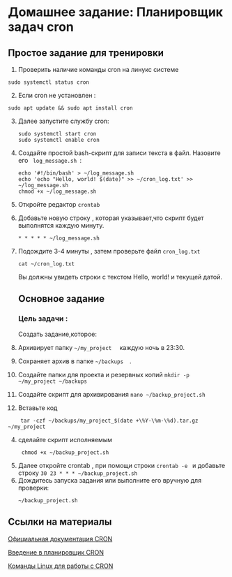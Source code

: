 # Домашнее задание: Планировщик задач cron
## Простое задание для тренировки 
1. Проверить наличие команды cron на линукс системе
 ```
sudo systemctl status cron
  ```
2. Если cron не установлен :
 ```
sudo apt update && sudo apt install cron
 ```
3. Далее запустите службу cron:
    ```
    sudo systemctl start cron
    sudo systemctl enable cron
     ``` 
4. Создайте простой bash-скрипт для записи текста в файл. Назовите его   ```  log_message.sh  ```:
   ```
   echo '#!/bin/bash' > ~/log_message.sh
   echo 'echo "Hello, world! $(date)" >> ~/cron_log.txt' >> ~/log_message.sh
   chmod +x ~/log_message.sh
   ```
5. Откройте редактор ``` crontab ```
6. Добавьте новую строку , которая указывает,что скрипт будет выполнятся каждую минуту.
   ```
   * * * * * ~/log_message.sh

   ```
7. Подождите 3-4 минуты , затем проверьте файл  ```cron_log.txt ```
    ```
   cat ~/cron_log.txt
    ```
   Вы должны увидеть строки с текстом Hello, world! и текущей датой.
   ## Основное задание
   ### Цель задачи :
   Создать задание,которое:
  1. Архивирует папку   ```~/my_project  ``` каждую ночь в 23:30.
  2. Сохраняет архив в папке   ```~/backups  ```.

  1. Создайте папки для проекта и резервных копий
     ```mkdir -p ~/my_project ~/backups```
  2. Создайте скрипт для архивирования
    ``` nano ~/backup_project.sh ```
  3. Вставьте код
 ```    #!/bin/bash
     tar -czf ~/backups/my_project_$(date +\%Y-\%m-\%d).tar.gz ~/my_project
 ```
  4. сделайте скрипт исполняемым
      ```
       chmod +x ~/backup_project.sh
      ```
  5. Далее откройте crontab , при помощи строки  ```crontab -e ``` и добавьте строку   ``` 30 23 * * * ~/backup_project.sh ```
  6.  Дождитесь запуска задания или выполните его вручную для проверки:
      ```
      ~/backup_project.sh
      ```
   ## Ссылки на материалы

   [Официальная документация CRON](https://help.ubuntu.ru/wiki/cron)
   
   [Введение в планировщик CRON](https://timeweb.com/ru/community/articles/chto-takoe-cron)
   
   [Команды Linux для работы с CRON](https://www.hostcms.ru/documentation/server/crontab/)
    
       
 




   
  



